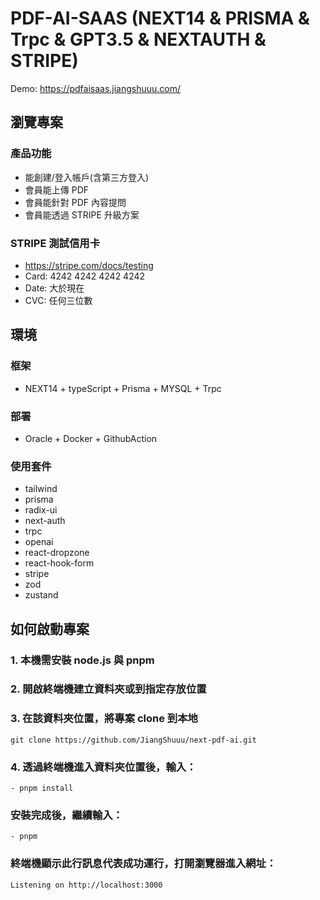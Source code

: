 # PDF-AI-SAAS (NEXT14 & PRISMA & Trpc & GPT3.5 & NEXTAUTH & STRIPE)

Demo: https://pdfaisaas.jiangshuuu.com/

## 瀏覽專案

### 產品功能

- 能創建/登入帳戶(含第三方登入)
- 會員能上傳 PDF
- 會員能針對 PDF 內容提問
- 會員能透過 STRIPE 升級方案

### STRIPE 測試信用卡

- https://stripe.com/docs/testing
- Card: 4242 4242 4242 4242
- Date: 大於現在
- CVC: 任何三位數

## 環境

### 框架

- NEXT14 + typeScript + Prisma + MYSQL + Trpc

### 部署

- Oracle + Docker + GithubAction

### 使用套件

- tailwind
- prisma
- radix-ui
- next-auth
- trpc
- openai
- react-dropzone
- react-hook-form
- stripe
- zod
- zustand

## 如何啟動專案

### 1. 本機需安裝 node.js 與 pnpm

### 2. 開啟終端機建立資料夾或到指定存放位置

### 3. 在該資料夾位置，將專案 clone 到本地

```
git clone https://github.com/JiangShuuu/next-pdf-ai.git
```

### 4. 透過終端機進入資料夾位置後，輸入：

```
- pnpm install
```

### 安裝完成後，繼續輸入：

```
- pnpm
```

### 終端機顯示此行訊息代表成功運行，打開瀏覽器進入網址：

```
Listening on http://localhost:3000
```
